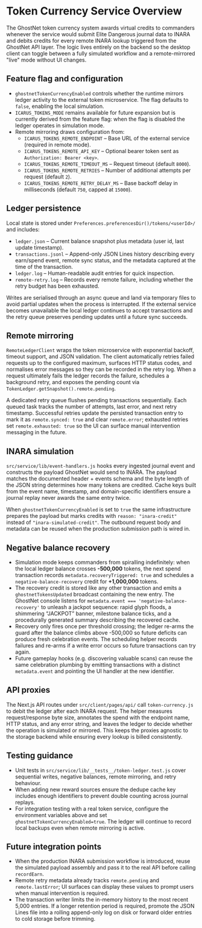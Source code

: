 # Token Currency Service Overview

The GhostNet token currency system awards virtual credits to commanders whenever the service would submit Elite Dangerous journal data to INARA and debits credits for every remote INARA lookup triggered from the GhostNet API layer. The logic lives entirely on the backend so the desktop client can toggle between a fully simulated workflow and a remote-mirrored "live" mode without UI changes.

## Feature flag and configuration

- `ghostnetTokenCurrencyEnabled` controls whether the runtime mirrors ledger activity to the external token microservice. The flag defaults to `false`, enabling the local simulation.
- `ICARUS_TOKENS_MODE` remains available for future expansion but is currently derived from the feature flag: when the flag is disabled the ledger operates in simulation mode.
- Remote mirroring draws configuration from:
  - `ICARUS_TOKENS_REMOTE_ENDPOINT` – Base URL of the external service (required in remote mode).
  - `ICARUS_TOKENS_REMOTE_API_KEY` – Optional bearer token sent as `Authorization: Bearer <key>`.
  - `ICARUS_TOKENS_REMOTE_TIMEOUT_MS` – Request timeout (default `8000`).
  - `ICARUS_TOKENS_REMOTE_RETRIES` – Number of additional attempts per request (default `2`).
  - `ICARUS_TOKENS_REMOTE_RETRY_DELAY_MS` – Base backoff delay in milliseconds (default `750`, capped at `15000`).

## Ledger persistence

Local state is stored under `Preferences.preferencesDir()/tokens/<userId>/` and includes:

- `ledger.json` – Current balance snapshot plus metadata (user id, last update timestamp).
- `transactions.jsonl` – Append-only JSON Lines history describing every earn/spend event, remote sync status, and the metadata captured at the time of the transaction.
- `ledger.log` – Human-readable audit entries for quick inspection.
- `remote-retry.log` – Records every remote failure, including whether the retry budget has been exhausted.

Writes are serialised through an async queue and land via temporary files to avoid partial updates when the process is interrupted. If the external service becomes unavailable the local ledger continues to accept transactions and the retry queue preserves pending updates until a future sync succeeds.

## Remote mirroring

`RemoteLedgerClient` wraps the token microservice with exponential backoff, timeout support, and JSON validation. The client automatically retries failed requests up to the configured maximum, surfaces HTTP status codes, and normalises error messages so they can be recorded in the retry log. When a request ultimately fails the ledger records the failure, schedules a background retry, and exposes the pending count via `TokenLedger.getSnapshot().remote.pending`.

A dedicated retry queue flushes pending transactions sequentially. Each queued task tracks the number of attempts, last error, and next retry timestamp. Successful retries update the persisted transaction entry to mark it as `remote.synced: true` and clear `remote.error`; exhausted retries set `remote.exhausted: true` so the UI can surface manual intervention messaging in the future.

## INARA simulation

`src/service/lib/event-handlers.js` hooks every ingested journal event and constructs the payload GhostNet would send to INARA. The payload matches the documented header + events schema and the byte length of the JSON string determines how many tokens are credited. Cache keys built from the event name, timestamp, and domain-specific identifiers ensure a journal replay never awards the same entry twice.

When `ghostnetTokenCurrencyEnabled` is set to `true` the same infrastructure prepares the payload but marks credits with `reason: "inara-credit"` instead of `"inara-simulated-credit"`. The outbound request body and metadata can be reused when the production submission path is wired in.

## Negative balance recovery

- Simulation mode keeps commanders from spiralling indefinitely: when the local ledger balance crosses **-500,000** tokens, the next spend transaction records `metadata.recoveryTriggered: true` and schedules a `negative-balance-recovery` credit for **+1,000,000** tokens.
- The recovery credit is stored like any other transaction and emits a `ghostnetTokensUpdated` broadcast containing the new entry. The GhostNet console listens for `metadata.event === 'negative-balance-recovery'` to unleash a jackpot sequence: rapid glyph floods, a shimmering “JACKPOT” banner, milestone balance ticks, and a procedurally generated summary describing the recovered cache.
- Recovery only fires once per threshold crossing; the ledger re-arms the guard after the balance climbs above -500,000 so future deficits can produce fresh celebration events. The scheduling helper records failures and re-arms if a write error occurs so future transactions can try again.
- Future gameplay hooks (e.g. discovering valuable scans) can reuse the same celebration plumbing by emitting transactions with a distinct `metadata.event` and pointing the UI handler at the new identifier.

## API proxies

The Next.js API routes under `src/client/pages/api/` call `token-currency.js` to debit the ledger after each INARA request. The helper measures request/response byte size, annotates the spend with the endpoint name, HTTP status, and any error string, and leaves the ledger to decide whether the operation is simulated or mirrored. This keeps the proxies agnostic to the storage backend while ensuring every lookup is billed consistently.

## Testing guidance

- Unit tests in `src/service/lib/__tests__/token-ledger.test.js` cover sequential writes, negative balances, remote mirroring, and retry behaviour.
- When adding new reward sources ensure the dedupe cache key includes enough identifiers to prevent double counting across journal replays.
- For integration testing with a real token service, configure the environment variables above and set `ghostnetTokenCurrencyEnabled=true`. The ledger will continue to record local backups even when remote mirroring is active.

## Future integration points

- When the production INARA submission workflow is introduced, reuse the simulated payload assembly and pass it to the real API before calling `recordEarn`.
- Remote retry metadata already tracks `remote.pending` and `remote.lastError`; UI surfaces can display these values to prompt users when manual intervention is required.
- The transaction writer limits the in-memory history to the most recent 5,000 entries. If a longer retention period is required, promote the JSON Lines file into a rolling append-only log on disk or forward older entries to cold storage before trimming.
